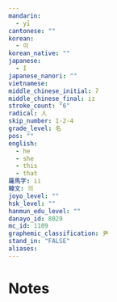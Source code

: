 ```yaml
---
mandarin:
  - yī
cantonese: ""
korean:
  - 이
korean_native: ""
japanese:
  - I
japanese_nanori: ""
vietnamese:
middle_chinese_initial: ʔ
middle_chinese_final: iɪ
stroke_count: "6"
radical: 人
skip_number: 1-2-4
grade_level: 名
pos: ""
english:
  - he
  - she
  - this
  - that
羅馬字: ii
韓文: 의
joyo_level: ""
hsk_level: ""
hanmun_edu_level: ""
danayo_id: 8029
mc_id: 1109
graphemic_classification: 尹
stand_in: "FALSE"
aliases:
---
```


# Notes
